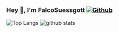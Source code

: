 ### Hey 👋, I'm FalcoSuessgott [![Github](https://img.shields.io/github/followers/FalcoSuessgott?label=Follow&style=social)](https://github.com/FalcoSuessgott)


![Top Langs](https://github-readme-stats.vercel.app/api/top-langs/?username=FalcoSuessgott&hide=html)
![github stats](https://github-readme-stats.vercel.app/api?username=FalcoSuessgott&show_icons=true&count_private=true&line_height=40)

